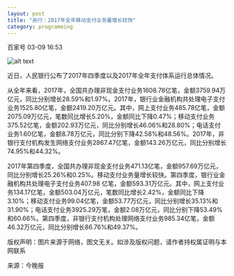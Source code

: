 ```yaml
---
layout: post
title: "央行：2017年全年移动支付业务量增长较快"
category: programming
---
```

百家号 03-09 16:53

![alt text](https://ss1.baidu.com/6ONXsjip0QIZ8tyhnq/it/u=2582897005,3883299321&fm=173&s=B32269A58AC23943069C1D9103008088&w=600&h=272&img.JPG "screenshot")

近日，人民银行公布了2017年四季度以及2017年全年支付体系运行总体情况。

从全年来看，2017年，全国共办理非现金支付业务1608.78亿笔，金额3759.94万亿元，同比分别增长28.59%和1.97%。2017年，银行业金融机构共处理电子支付业务1525.80亿笔，金额2419.20万亿元。其中，网上支付业务485.78亿笔，金额2075.09万亿元，笔数同比增长5.20%，金额同比下降0.47%；移动支付业务375.52亿笔，金额202.93万亿元，同比分别增长46.06%和28.80%；电话支付业务1.60亿笔，金额8.78万亿元，同比分别下降42.58%和48.56%。2017年，非银行支付机构发生网络支付业务2867.47亿笔，金额143.26万亿元，同比分别增长74.95%和44.32%。


2017年第四季度，全国共办理非现金支付业务471.13亿笔，金额957.69万亿元，同比分别增长25.26%和0.25%。移动支付业务量增长较快。第四季度，银行业金融机构共处理电子支付业务407.98 亿笔，金额593.31万亿元。其中，网上支付业务134.17亿笔，金额503.04万亿元，笔数同比增长2.42%，金额同比下降3.10%；移动支付业务99.04亿笔，金额53.77万亿元，同比分别增长35.13%和31.90%；电话支付业务3925.29万笔，金额2.08万亿元，同比分别下降53.49%和60.66%。第四季度，非银行支付机构处理网络支付业务985.34亿笔，金额46.32万亿元，同比分别增长86.76%和49.37%。

版权声明：图片来源于网络，图文无关。如涉及版权问题，请作者持权属证明与本网联系

来源：今晚报
